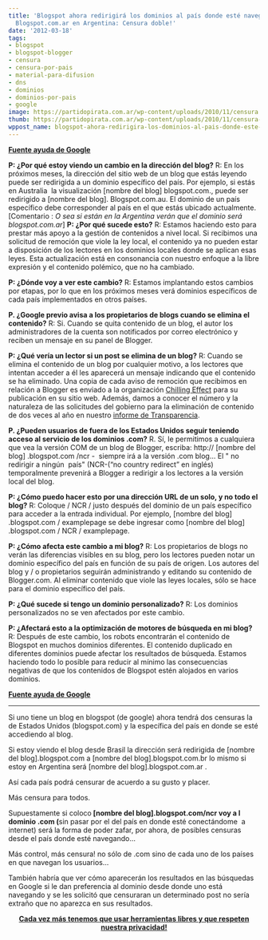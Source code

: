 ```yaml
---
title: 'Blogspot ahora redirigirá los dominios al país donde esté navegando el lector:
  Blogspot.com.ar en Argentina: Censura doble!'
date: '2012-03-18'
tags:
- blogspot
- blogspot-blogger
- censura
- censura-por-pais
- material-para-difusion
- dns
- dominios
- dominios-por-pais
- google
image: https://partidopirata.com.ar/wp-content/uploads/2010/11/censura.jpg
thumb: https://partidopirata.com.ar/wp-content/uploads/2010/11/censura-150x150.jpg
wppost_name: blogspot-ahora-redirigira-los-dominios-al-pais-donde-este-navegando-el-lector-blogspot-com-ar-en-argentina-mas-censura
---
```


<strong><a href="https://support.google.com/blogger/bin/answer.py?hl=en&amp;answer=2402711" target="_blank">Fuente ayuda de Google</a></strong>

<strong>P: ¿Por qué estoy viendo un cambio en la dirección del blog?</strong>
R: En los próximos meses, la dirección del sitio web de un blog que estás leyendo puede ser redirigida a un dominio específico del país. Por ejemplo, si estás en Australia  la visualización [nombre del blog] blogspot.com., puede ser redirigido a [nombre del blog]. Blogspot.com.au. El dominio de un país específico debe corresponder al país en el que estás ubicado actualmente.
[Comentario : <em> O sea si están en la Argentina verán que el dominio será blogspot.com.ar</em>]
<strong>P: ¿Por qué sucede esto?</strong>
R: Estamos haciendo esto para prestar más apoyo a la gestión de contenidos a nivel local. Si recibimos una solicitud de remoción que viole la ley local, el contenido ya no pueden estar a disposición de los lectores en los dominios locales donde se aplican esas leyes. Esta actualización está en consonancia con nuestro enfoque a la libre expresión y el contenido polémico, que no ha cambiado.

<strong>P: ¿Dónde voy a ver este cambio?</strong>
R: Estamos implantando estos cambios por etapas, por lo que en los próximos meses verá dominios específicos de cada país implementados en otros países.

<strong>P. ¿Google previo avisa a los propietarios de blogs cuando se elimina el contenido?</strong>
R: Si. Cuando se quita contenido de un blog, el autor los administradores de la cuenta son notificados por correo electrónico y reciben un mensaje en su panel de Blogger.

<strong>P: ¿Qué vería un lector si un post se elimina de un blog?</strong>
R: Cuando se elimina el contenido de un blog por cualquier motivo, a los lectores que intentan acceder a él les aparecerá un mensaje indicando que el contenido se ha eliminado. Una copia de cada aviso de remoción que recibimos en relación a Blogger es enviado a la organización <a href="https://chillingeffects.org/">Chilling Effect</a> para su publicación en su sitio web. Además, damos a conocer el número y la naturaleza de las solicitudes del gobierno para la eliminación de contenido de dos veces al año en nuestro <a href="https://www.google.com/transparencyreport/">informe de Transparencia</a>.

<strong>P. ¿Pueden usuarios de fuera de los Estados Unidos seguir teniendo acceso al servicio de los dominios .com?</strong>
R. Sí, le permitimos a cualquiera que vea la versión COM de un blog de Blogger, escriba: http:// [nombre del blog] .blogspot.com /ncr -  siempre irá a la versión .com blog... El " no redirigir a ningún  país" (NCR-(“no country redirect” en inglés) temporalmente prevenirá a Blogger a redirigir a los lectores a la versión local del blog.

<strong>P: ¿Cómo puedo hacer esto por una dirección URL de un solo, y no todo el blog?</strong>
R: Coloque / NCR / justo después del dominio de un país específico para acceder a la entrada individual. Por ejemplo, [nombre del blog] .blogspot.com / examplepage se debe ingresar como [nombre del blog] .blogspot.com / NCR / examplepage.

<strong>P: ¿Cómo afecta este cambio a mi blog?</strong>
R: Los propietarios de blogs no verán las diferencias visibles en su blog, pero los lectores pueden notar un dominio específico del país en función de su país de origen. Los autores del blog y / o propietarios seguirán administrando y editando su contenido de Blogger.com. Al eliminar contenido que viole las leyes locales, sólo se hace para el dominio específico del país.

<strong>P: ¿Qué sucede si tengo un dominio personalizado?</strong>
R: Los dominios personalizados no se ven afectados por este cambio.

<strong>P: ¿Afectará esto a la optimización de motores de búsqueda en mi blog?</strong>
R: Después de este cambio, los robots encontrarán el contenido de Blogspot en muchos dominios diferentes. El contenido duplicado en diferentes dominios puede afectar los resultados de búsqueda. Estamos haciendo todo lo posible para reducir al mínimo las consecuencias negativas de que los contenidos de Blogspot estén alojados en varios dominios.

<strong><a href="https://support.google.com/blogger/bin/answer.py?hl=en&amp;answer=2402711" target="_blank">Fuente ayuda de Google</a></strong>

<hr />

Si uno tiene un blog en blogspot (de google) ahora tendrá dos censuras la de Estados Unidos (blogspot.com) y la específica del país en donde se esté accediendo al blog.

Si estoy viendo el blog desde Brasil la dirección será redirigida de [nombre del blog].blogspot.com a [nombre del blog].blogspot.com.br lo mismo si estoy en Argentina será [nombre del blog].blogspot.com.ar .

Así cada país podrá censurar de acuerdo a su gusto y placer.

Más censura para todos.

Supuestamente si coloco<strong> [nombre del blog].blogspot.com/ncr voy a l dominio .com (</strong>sin pasar por el del país en donde esté conectándome  a internet) será la forma de poder zafar, por ahora, de posibles censuras desde el país donde esté navegando...

Más control, más censura! no sólo de .com sino de cada uno de los países en que navegan los usuarios...

También habría que ver cómo aparecerán los resultados en las búsquedas en Google si le dan preferencia al dominio desde donde uno está navegando y se les solicitó que censuraran un determinado post no sería extraño que no aparezca en sus resultados.
<p style="text-align: center;"><strong><a href="http://www.pillateunlinux.com/8-herramientas-para-proteger-tu-privacidad-en-internet/" target="_blank">Cada vez más tenemos que usar herramientas libres y que respeten nuestra privacidad!</a></strong></p>
